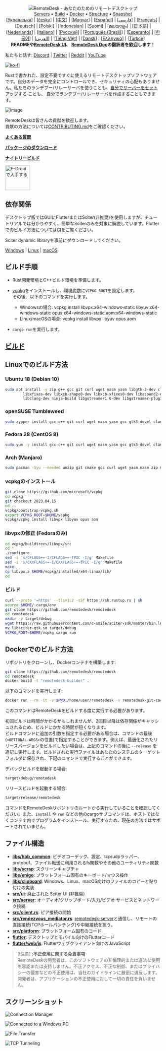 <p align="center">
  <img src="../res/logo-header.svg" alt="RemoteDesk - あなたのためのリモートデスクトップ"><br>
  <a href="#free-public-servers">Servers</a> •
  <a href="#raw-steps-to-build">Build</a> •
  <a href="#how-to-build-with-docker">Docker</a> •
  <a href="#file-structure">Structure</a> •
  <a href="#snapshot">Snapshot</a><br>
  [<a href="README-UA.md">Українська</a>] | [<a href="README-CS.md">česky</a>] | [<a href="README-ZH.md">中文</a>] | [<a href="README-HU.md">Magyar</a>] | [<a href="README-ES.md">Español</a>] | [<a href="README-FA.md">فارسی</a>] | [<a href="README-FR.md">Français</a>] | [<a href="README-DE.md">Deutsch</a>] | [<a href="README-PL.md">Polski</a>] | [<a href="README-ID.md">Indonesian</a>] | [<a href="README-FI.md">Suomi</a>] | [<a href="README-ML.md">മലയാളം</a>] | [<a href="README-JP.md">日本語</a>] | [<a href="README-NL.md">Nederlands</a>] | [<a href="README-IT.md">Italiano</a>] | [<a href="README-RU.md">Русский</a>] | [<a href="README-PTBR.md">Português (Brasil)</a>] | [<a href="README-EO.md">Esperanto</a>] | [<a href="README-KR.md">한국어</a>] | [<a href="README-AR.md">العربي</a>] | [<a href="README-VN.md">Tiếng Việt</a>] | [<a href="README-DA.md">Dansk</a>] | [<a href="README-GR.md">Ελληνικά</a>] | [<a href="README-TR.md">Türkçe</a>]<br>
  <b>READMEや<a href="https://github.com/remotedesk/remotedesk/tree/master/src/lang">RemoteDesk UI</a>、 <a href="https://github.com/remotedesk/doc.remotedesk.com">RemoteDesk Doc</a>の翻訳者を歓迎します！</b>
</p>

私たちと話す: [Discord](https://discord.gg/nDceKgxnkV) | [Twitter](https://twitter.com/remotedesk) | [Reddit](https://www.reddit.com/r/remotedesk) | [YouTube](https://www.youtube.com/@remotedesk)

[![ko-fi](https://ko-fi.com/img/githubbutton_sm.svg)](https://ko-fi.com/I2I04VU09)

Rustで書かれた、設定不要ですぐに使えるリモートデスクトップソフトウェアです。自分のデータを完全にコントロールでき、セキュリティの心配もありません。私たちのランデブー/リレーサーバを使うことも、[自分でサーバーをセットアップする](https://remotedesk.com/server) ことも、 [自分でランデブー/リレーサーバを作成する](https://github.com/remotedesk/remotedesk-server-demo)こともできます。

![image](https://user-images.githubusercontent.com/71636191/171661982-430285f0-2e12-4b1d-9957-4a58e375304d.png)

RemoteDeskは皆さんの貢献を歓迎します。  
貢献の方法については[CONTRIBUTING.md](CONTRIBUTING.md)をご確認ください。

[**よくある質問**](https://github.com/remotedesk/remotedesk/wiki/FAQ)

[**パッケージのダウンロード**](https://github.com/remotedesk/remotedesk/releases)

[**ナイトリービルド**](https://github.com/remotedesk/remotedesk/releases/tag/nightly)

[<img src="https://fdroid.gitlab.io/artwork/badge/get-it-on.png"
    alt="F-Droidで入手する"
    height="80">](https://f-droid.org/en/packages/com.carriez.flutter_hbb)

## 依存関係

デスクトップ版ではGUIにFlutterまたはSciter(非推奨)を使用しますが、チュートリアルでは分かりやすく、簡単なSciterのみを対象に解説しています。Flutterでのビルド方法については[CI](https://github.com/remotedesk/remotedesk/blob/master/.github/workflows/flutter-build.yml)をご覧ください。

Sciter dynamic libraryを事前にダウンロードしてください。

[Windows](https://raw.githubusercontent.com/c-smile/sciter-sdk/master/bin.win/x64/sciter.dll) |
[Linux](https://raw.githubusercontent.com/c-smile/sciter-sdk/master/bin.lnx/x64/libsciter-gtk.so) |
[macOS](https://raw.githubusercontent.com/c-smile/sciter-sdk/master/bin.osx/libsciter.dylib)

## ビルド手順

- Rust開発環境とC++ビルド環境を準備します。

- [vcpkg](https://github.com/microsoft/vcpkg)をインストールし、環境変数に`VCPKG_ROOT`を設定します。  
その後、以下のコマンドを実行します。

  - Windowsの場合: vcpkg install libvpx:x64-windows-static libyuv:x64-windows-static opus:x64-windows-static aom:x64-windows-static
  - Linux/macOSの場合: vcpkg install libvpx libyuv opus aom

- `cargo run`を実行します。

## [ビルド](https://remotedesk.com/docs/en/dev/build/)

## Linuxでのビルド方法

### Ubuntu 18 (Debian 10)

```sh
sudo apt install -y zip g++ gcc git curl wget nasm yasm libgtk-3-dev clang libxcb-randr0-dev libxdo-dev \
        libxfixes-dev libxcb-shape0-dev libxcb-xfixes0-dev libasound2-dev libpulse-dev cmake make \
        libclang-dev ninja-build libgstreamer1.0-dev libgstreamer-plugins-base1.0-dev
```

### openSUSE Tumbleweed

```sh
sudo zypper install gcc-c++ git curl wget nasm yasm gcc gtk3-devel clang libxcb-devel libXfixes-devel cmake alsa-lib-devel gstreamer-devel gstreamer-plugins-base-devel xdotool-devel
```

### Fedora 28 (CentOS 8)

```sh
sudo yum -y install gcc-c++ git curl wget nasm yasm gcc gtk3-devel clang libxcb-devel libxdo-devel libXfixes-devel pulseaudio-libs-devel cmake alsa-lib-devel
```

### Arch (Manjaro)

```sh
sudo pacman -Syu --needed unzip git cmake gcc curl wget yasm nasm zip make pkg-config clang gtk3 xdotool libxcb libxfixes alsa-lib pipewire
```

### vcpkgのインストール

```sh
git clone https://github.com/microsoft/vcpkg
cd vcpkg
git checkout 2023.04.15
cd ..
vcpkg/bootstrap-vcpkg.sh
export VCPKG_ROOT=$HOME/vcpkg
vcpkg/vcpkg install libvpx libyuv opus aom
```

### libvpxの修正 (Fedoraのみ)

```sh
cd vcpkg/buildtrees/libvpx/src
cd *
./configure
sed -i 's/CFLAGS+=-I/CFLAGS+=-fPIC -I/g' Makefile
sed -i 's/CXXFLAGS+=-I/CXXFLAGS+=-fPIC -I/g' Makefile
make
cp libvpx.a $HOME/vcpkg/installed/x64-linux/lib/
cd
```

### ビルド

```sh
curl --proto '=https' --tlsv1.2 -sSf https://sh.rustup.rs | sh
source $HOME/.cargo/env
git clone https://github.com/remotedesk/remotedesk
cd remotedesk
mkdir -p target/debug
wget https://raw.githubusercontent.com/c-smile/sciter-sdk/master/bin.lnx/x64/libsciter-gtk.so
mv libsciter-gtk.so target/debug
VCPKG_ROOT=$HOME/vcpkg cargo run
```

## Dockerでのビルド方法

リポジトリをクローンし、Dockerコンテナを構築します:

```sh
git clone https://github.com/remotedesk/remotedesk
cd remotedesk
docker build -t "remotedesk-builder" .
```

以下のコマンドを実行します:

```sh
docker run --rm -it -v $PWD:/home/user/remotedesk -v remotedesk-git-cache:/home/user/.cargo/git -v remotedesk-registry-cache:/home/user/.cargo/registry -e PUID="$(id -u)" -e PGID="$(id -g)" remotedesk-builder
```
このコマンドはRemoteDeskをビルドする度に実行する必要があります。  

初回ビルドは時間がかかるかもしれませんが、2回目以降は依存関係がキャッシュされるため、ビルドにかかる時間が短くなります。  
ビルドコマンドに追加の引数を指定する必要がある場合は、コマンドの最後(`<OPTIONAL-ARGS>`の位置)で指定することができます。例えば、最適化されたリリースバージョンをビルドしたい場合は、上記のコマンドの後に `--release` を追記し実行します。ビルドされた実行ファイルはあなたのシステムのターゲットフォルダに保存され、下記のコマンドで実行することができます。  

デバッグビルドを起動する場合:
```sh
target/debug/remotedesk
```

リリースビルドを起動する場合:

```sh
target/release/remotedesk
```

コマンドをRemoteDeskリポジトリのルートから実行していることを確認してください。また、`install` や `run` などの他のcargoサブコマンドは、ホストではなくコンテナ内でプログラムをインストール、実行するため、現在の方法ではサポートされていません。

## ファイル構造

- **[libs/hbb_common](https://github.com/remotedesk/remotedesk/tree/master/libs/hbb_common)**: ビデオコーデック、設定、tcp/udpラッパー、protobuf、ファイル転送に利用されるfs関数やその他のユーティリティ関数
- **[libs/scrap](https://github.com/remotedesk/remotedesk/tree/master/libs/scrap)**: スクリーンキャプチャ
- **[libs/enigo](https://github.com/remotedesk/remotedesk/tree/master/libs/enigo)**: プラットフォーム固有のキーボード/マウス操作
- **[libs/clipboard](https://github.com/remotedesk/remotedesk/tree/master/libs/clipboard)**: Windows、Linux、macOS向けのファイルのコピーと貼り付けの実装
- **[src/ui](https://github.com/remotedesk/remotedesk/tree/master/src/ui)**: 廃止された Sciter UI (非推奨)
- **[src/server](https://github.com/remotedesk/remotedesk/tree/master/src/server)**: 
オーディオ/クリップボード/入力/ビデオ サービスとネットワーク接続
- **[src/client.rs](https://github.com/remotedesk/remotedesk/tree/master/src/client.rs)**: ピア接続の開始
- **[src/rendezvous_mediator.rs](https://github.com/remotedesk/remotedesk/tree/master/src/rendezvous_mediator.rs)**: [remotedesk-server](https://github.com/remotedesk/remotedesk-server)と通信し、リモートの直接接続(TCPホールパンチング)や中継接続を担う。
- **[src/platform](https://github.com/remotedesk/remotedesk/tree/master/src/platform)**: プラットフォーム固有のコード
- **[flutter](https://github.com/remotedesk/remotedesk/tree/master/flutter)**: デスクトップとモバイル向けのFlutterコード
- **[flutter/web/js](https://github.com/remotedesk/remotedesk/tree/master/flutter/web/js)**: Flutterウェブクライアント向けのJavaScript

> [!注意]
> **:不正使用に関する免責事項** <br>
> RemoteDeskの開発者は、このソフトウェアの非倫理的または違法な使用を容認または支持しません。不正アクセス、不正な制御、またはプライバシーの侵害などの不正使用は、当社のガイドラインに厳密に違反します。開発者は、アプリケーションの不正使用に対して一切の責任を負いません。

## スクリーンショット

![Connection Manager](https://github.com/remotedesk/remotedesk/assets/28412477/db82d4e7-c4bc-4823-8e6f-6af7eadf7651)

![Connected to a Windows PC](https://github.com/remotedesk/remotedesk/assets/28412477/9baa91e9-3362-4d06-aa1a-7518edcbd7ea)

![File Transfer](https://github.com/remotedesk/remotedesk/assets/28412477/39511ad3-aa9a-4f8c-8947-1cce286a46ad)

![TCP Tunneling](https://github.com/remotedesk/remotedesk/assets/28412477/78e8708f-e87e-4570-8373-1360033ea6c5)
